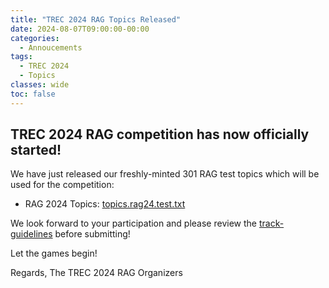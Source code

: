 ```yaml
---
title: "TREC 2024 RAG Topics Released"
date: 2024-08-07T09:00:00-00:00
categories:
  - Annoucements
tags:
  - TREC 2024
  - Topics
classes: wide
toc: false
---
```


## TREC 2024 RAG competition has now officially started!

We have just released our freshly-minted 301 RAG test topics which will be used for the competition:
- RAG 2024 Topics: [topics.rag24.test.txt](/assets/txt/topics.rag24.test.txt)

We look forward to your participation and please review the [track-guidelines](https://trec-rag.github.io/annoucements/2024-track-guidelines/) before submitting!

Let the games begin!

Regards,
The TREC 2024 RAG Organizers
